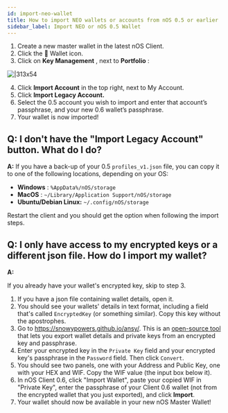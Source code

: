 ```yaml
---
id: import-neo-wallet
title: How to import NEO wallets or accounts from nOS 0.5 or earlier
sidebar_label: Import NEO or nOS 0.5 Wallet
---
```


1. Create a new master wallet in the latest nOS Client.
2. Click the 👜 Wallet icon.
3. Click on  **Key Management**  , next to  **Portfolio**  :

![|313x54](https://miro.medium.com/max/313/1*BrF5y2Z0IaCjMXPCTXfPgQ.png)

4. Click  **Import Account**  in the top right, next to My Account.
5. Click  **Import Legacy Account.**
6. Select the 0.5 account you wish to import and enter that account’s passphrase, and your new 0.6 wallet’s passphrase.
7. Your wallet is now imported!

## Q: I don't have the "Import Legacy Account" button. What do I do?

**A:** If you have a back-up of your 0.5 `profiles_v1.json` file, you can copy it to one of the following locations, depending on your OS:

* **Windows** :  `%AppData%/nOS/storage`
* **MacOS** :  `~/Library/Application Support/nOS/storage`
* **Ubuntu/Debian Linux:**   `~/.config/nOS/storage`

Restart the client and you should get the option when following the import steps.

## Q: I only have access to my encrypted keys or a different json file. How do I import my wallet?

**A:**

If you already have your wallet's encrypted key, skip to step 3.
1. If you have a json file containing wallet details, open it.
2. You should see your wallets' details in text format, including a field that's called `EncryptedKey` (or something similar). Copy this key without the apostrophes.
3. Go to https://snowypowers.github.io/ansy/. This is an [open-source tool](http://github.com/snowypowers/ansy) that lets you export wallet details and private keys from an encrypted key and passphrase.
4. Enter your encrypted key in the `Private Key` field and your encrypted key's passphrase in the `Password` field. Then click `Convert`.
5. You should see two panels, one with your Address and Public Key, one with your HEX and WIF. Copy the WIF value (the input box below it).
6. In nOS Client 0.6, click "Import Wallet", paste your copied WIF in "Private Key", enter the passphrase of your Client 0.6 wallet (not from the encrypted wallet that you just exported), and click **Import**.
7. Your wallet should now be available in your new nOS Master Wallet!
